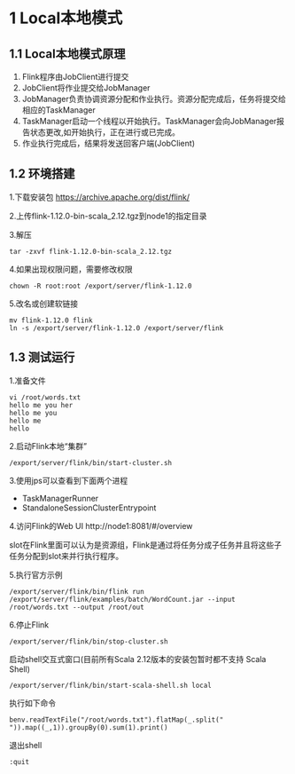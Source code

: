 # 1 Local本地模式

## 1.1 Local本地模式原理
1. Flink程序由JobClient进行提交
2. JobClient将作业提交给JobManager
3. JobManager负责协调资源分配和作业执行。资源分配完成后，任务将提交给相应的TaskManager
4. TaskManager启动一个线程以开始执行。TaskManager会向JobManager报告状态更改,如开始执行，正在进行或已完成。
5. 作业执行完成后，结果将发送回客户端(JobClient)

## 1.2 环境搭建
1.下载安装包 https://archive.apache.org/dist/flink/

2.上传flink-1.12.0-bin-scala_2.12.tgz到node1的指定目录

3.解压
``` 
tar -zxvf flink-1.12.0-bin-scala_2.12.tgz
```

4.如果出现权限问题，需要修改权限
``` 
chown -R root:root /export/server/flink-1.12.0
```

5.改名或创建软链接
``` 
mv flink-1.12.0 flink
ln -s /export/server/flink-1.12.0 /export/server/flink
```

## 1.3 测试运行
1.准备文件
``` 
vi /root/words.txt
hello me you her
hello me you
hello me
hello
```



2.启动Flink本地“集群”
``` 
/export/server/flink/bin/start-cluster.sh
```

3.使用jps可以查看到下面两个进程
- TaskManagerRunner
- StandaloneSessionClusterEntrypoint

4.访问Flink的Web UI
http://node1:8081/#/overview

slot在Flink里面可以认为是资源组，Flink是通过将任务分成子任务并且将这些子任务分配到slot来并行执行程序。

5.执行官方示例
``` 
/export/server/flink/bin/flink run /export/server/flink/examples/batch/WordCount.jar --input /root/words.txt --output /root/out
```

6.停止Flink
``` 
/export/server/flink/bin/stop-cluster.sh
```

启动shell交互式窗口(目前所有Scala 2.12版本的安装包暂时都不支持 Scala Shell)
``` 
/export/server/flink/bin/start-scala-shell.sh local
```

执行如下命令
``` 
benv.readTextFile("/root/words.txt").flatMap(_.split(" ")).map((_,1)).groupBy(0).sum(1).print()
```

退出shell
``` 
:quit
```
